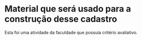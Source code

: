 <h1> Material que será usado para a construção desse cadastro </h1>

Esta foi uma atividade da faculdade que possuia critério avaliativo.
